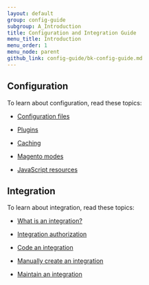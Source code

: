 ```yaml
---
layout: default
group: config-guide
subgroup: A_Introduction
title: Configuration and Integration Guide
menu_title: Introduction
menu_order: 1
menu_node: parent
github_link: config-guide/bk-config-guide.md
---
```


<h2 id="configuration">Configuration</h2>
<p>To learn about configuration, read these topics:</p>
<ul>
   <li>
      <p><a href="{{ site.gdeurl }}config-guide/config/config-files.html">Configuration files</a></p>
   </li>
   <li>
      <p><a href="{{ site.gdeurl }}config-guide/config/plugins.html">Plugins</a></p>
   </li>
   <li>
      <p><a href="{{ site.gdeurl }}config-guide/config/caching.html">Caching</a></p>
   </li>
    <li>
      <p><a href="{{ site.gdeurl }}config-guide/config/magento-mode.html">Magento modes</a></p>
   </li>
    <li>
      <p><a href="{{ site.gdeurl }}config-guide/config/js-resources.html">JavaScript resources</a></p>
   </li>
</ul>
<h2 id="integration">Integration</h2>
<p>To learn about integration, read these topics:</p>
<ul>
   <li>
      <p><a href="{{ site.gdeurl }}config-guide/integration/integration-what-is.html">What is an integration?</a></p>
   </li>
   <li>
      <p><a href="{{ site.gdeurl }}get-started/authentication/gs-authentication-oauth.html">Integration authorization</a></p>
   </li>
   <li>
      <p><a href="{{ site.gdeurl }}config-guide/integration/integration-code.html">Code an integration</a></p>
   </li>
   <li>
      <p><a href="{{ site.gdeurl }}config-guide/integration/integration-create-man.html">Manually create an integration</a></p>
   </li>
   <li>
      <p><a href="{{ site.gdeurl }}config-guide/integration/integration-maintain.html">Maintain an integration</a></p>
   </li>
</ul>